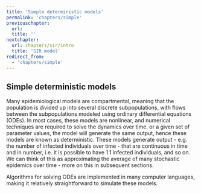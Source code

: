 ```yaml
---
title: 'Simple deterministic models'
permalink: 'chapters/simple'
previouschapter:
  url: 
  title: ''
nextchapter:
  url: chapters/sir/intro
  title: 'SIR model'
redirect_from:
  - 'chapters/simple'
---
```

## Simple deterministic models

Many epidemiological models are compartmental, meaning that the population is divided up into several discrete subpopulations, with flows between the subpopulations modeled using ordinary differential equations (ODEs). In most cases, these models are nonlinear, and numerical techniques are required to solve the dynamics over time. or a given set of parameter values, the model will generate the same output, hence these models are known as deterministic. These models generate output - e.g. the number of infected individuals over time - that are continuous in time and in number, i.e. it is possible to have 1.1 infected individuals, and so on. We can think of this as approximating the average of many stochastic epidemics over time - more on this in subsequent sections.

Algorithms for solving ODEs are implemented in many computer languages, making it relatively straightforward to simulate these models.
